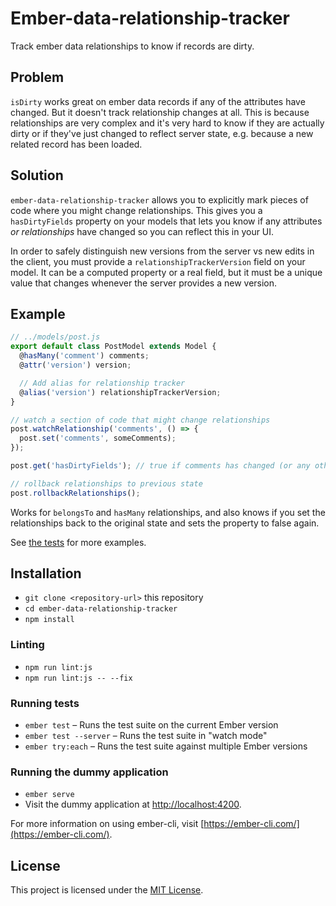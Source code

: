 # Ember-data-relationship-tracker

Track ember data relationships to know if records are dirty.

## Problem

`isDirty` works great on ember data records if any of the attributes have changed. But it doesn't track relationship changes at all. This is because relationships are very complex and it's very hard to know if they are actually dirty or if they've just changed to reflect server state, e.g. because a new related record has been loaded.

## Solution

`ember-data-relationship-tracker` allows you to explicitly mark pieces of code where you might change relationships. This gives you a `hasDirtyFields` property on your models that lets you know if any attributes _or relationships_ have changed so you can reflect this in your UI.

In order to safely distinguish new versions from the server vs new edits in the client, you must provide a `relationshipTrackerVersion` field on your model. It can be a computed property or a real field, but it must be a unique value that changes whenever the server provides a new version.

## Example

```js
// ../models/post.js
export default class PostModel extends Model {
  @hasMany('comment') comments;
  @attr('version') version;

  // Add alias for relationship tracker 
  @alias('version') relationshipTrackerVersion;
}

// watch a section of code that might change relationships
post.watchRelationship('comments', () => {
  post.set('comments', someComments);
});

post.get('hasDirtyFields'); // true if comments has changed (or any other attribute has changed)

// rollback relationships to previous state
post.rollbackRelationships();
```
Works for `belongsTo` and `hasMany` relationships, and also knows if you set the relationships back to the original state and sets the property to false again.

See [the tests](https://github.com/ef4/ember-data-relationship-tracker/blob/master/tests/integration/mixins/track-relationships-test.js) for more examples.

Installation
------------------------------------------------------------------------------

* `git clone <repository-url>` this repository
* `cd ember-data-relationship-tracker`
* `npm install`

### Linting

* `npm run lint:js`
* `npm run lint:js -- --fix`

### Running tests

* `ember test` – Runs the test suite on the current Ember version
* `ember test --server` – Runs the test suite in "watch mode"
* `ember try:each` – Runs the test suite against multiple Ember versions

### Running the dummy application

* `ember serve`
* Visit the dummy application at [http://localhost:4200](http://localhost:4200).

For more information on using ember-cli, visit [https://ember-cli.com/](https://ember-cli.com/).

License
------------------------------------------------------------------------------

This project is licensed under the [MIT License](LICENSE.md).
